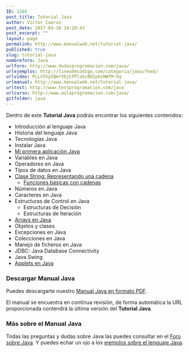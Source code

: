 ```yaml
---
ID: 1265
post_title: Tutorial Java
author: Víctor Cuervo
post_date: 2017-04-10 10:28:43
post_excerpt: ""
layout: page
permalink: http://www.manualweb.net/tutorial-java/
published: true
slug: tutorial-java
nombreforo: Java
urlforo: http://www.dudasprogramacion.com/java/
urlejemplos: http://lineadecodigo.com/categoria/java/feed/
urlvideo: PLLVIhySQmrVbjCFPla5c0OIp6iNWfM-hq
urlmanual: http://www.manualweb.net/tutorial-java/
urltest: http://www.testprogramacion.com/java
urlcurso: http://www.aulaprogramacion.com/java/
gitfolder: java
---
```

Dentro de este **Tutorial Java** podrás encontrar los siguientes contenidos:

*   Introducción al lenguaje Java
*   Historia del lenguaje Java
*   Tecnologías Java
*   Instalar Java
*   [Mi primera aplicación Java][1]
*   Variables en Java
*   Operadores en Java
*   Tipos de datos en Java
*   [Clase String: Representando una cadena][2]
    *   [Funciones básicas con cadenas][3]
*   Números en Java
*   Caracteres en Java
*   Estructuras de Control en Java
    *   Estructuras de Decisión
    *   Estructuras de Iteración
*   [Arrays en Java][4]
*   Objetos y clases
*   Excepciones en Java
*   Colecciones en Java
*   Manejo de ficheros en Java
*   JDBC: Java Database Connectivity
*   Java Swing
*   [Applets en Java][5]

### Descargar Manual Java

Puedes descargarte nuestro [Manual Java en formato PDF][6].

El manual se encuentra en continua revisión, de forma automática la URL proporcionada contendrá la última versión del **Tutorial Java**.

### Más sobre el Manual Java

Todas las preguntas y dudas sobre Java las puedes consultar en el [Foro sobre Java][7]. Y puedes echar un ojo a los [ejemplos sobre el lenguaje Java][8].

 [1]: http://www.manualweb.net/java/mi-primera-aplicacion-java/
 [2]: http://www.manualweb.net/java/clase-string-representando-una-cadena/
 [3]: http://www.manualweb.net/java/funciones-basicas-con-cadenas/
 [4]: http://www.manualweb.net/java/arrays-en-java
 [5]: http://www.manualweb.net/java/applets-en-java/
 [6]: https://gitprint.com/victorcuervo/manualweb/blob/master/java/pdf/tutorial-java-pdf.md
 [7]: http://www.dudasprogramacion.com/java
 [8]: http://lineadecodigo.com/java/
